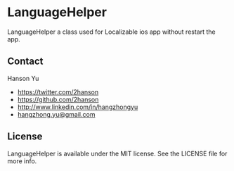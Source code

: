 LanguageHelper
==============

LanguageHelper a class used for Localizable ios app without restart the app.

## Contact
Hanson Yu

- https://twitter.com/2hanson
- https://github.com/2hanson
- http://www.linkedin.com/in/hangzhongyu
- hangzhong.yu@gmail.com

## License
LanguageHelper is available under the MIT license. See the LICENSE file for more info.
